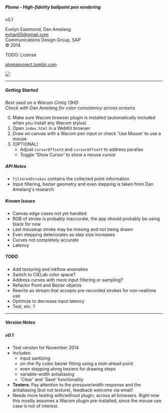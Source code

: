 ##### Ploma - High-fidelity ballpoint pen rendering
v0.1   

Evelyn Eastmond, Dan Amelang   
evhan55@gmail.com   
Communications Design Group, SAP  
&copy; 2014  
  
TODO: License  
  
[plomaproject.tumblr.com](http://plomaproject.tumblr.com)  
  
![](http://38.media.tumblr.com/2bd5a0e58685fc5f5e92ae5d67cd9da6/tumblr_ne0yxflMCX1tvh0uyo1_500.png)

------------

##### Getting Started
*Best used on a Wacom Cintiq 13HD*  
*Check with Dan Amelang for color consistency across screens*

0. Make sure Wacom browser plugin is installed (automatically included when you install any Wacom stylus)
1. Open `index.html` in a WebKit browser
2. Draw on canvas with a Wacom pen input or check 'Use Mouse' to use a mouse
3. (OPTIONAL)
    * Adjust `cursorOffsetX` and `cursorOffsetY` to address parallax
    * Toggle 'Show Cursor' to show a mouse cursor

##### API Notes

* `filteredStrokes` contains the collected point information
* Input filtering, bezier geometry and even stepping is taken from Dan Amelang's research

##### Known Issues

* Canvas edge cases not yet handled
* RGB of stroke is probably inaccurate, the app should probably be using black for now
* Last mouseup stroke may be missing and not being drawn
* Even stepping deteriorates as step size increases
* Curves not completely accurate
* Latency

##### TODO

* Add texturing and inkflow anomalies
* Switch to CIELab color space?
* Address curves with more input filtering or sampling?
* Refactor Point and Bezier objects
* Rewrite as stream that accepts pre-recorded strokes for non-realtime use
* Optimize to decrease input latency
* Test, etc. ?

------------
##### Version Notes

##### v0.1

* Test version for November 2014
* Includes:
    * input santizing
    * on-the-fly cubic bezier fitting using a look-ahead point
    * even stepping along beziers for drawing steps
    * variable-width antialiasing
    * 'Clear' and 'Save' functionality
* **Testers**: Pay attention to the pressure/width response and the antialiasing (but not texture), feedback welcome via email!
* Needs more testing with/without plugin, across all browsers.  Right now this mostly assumes a Wacom plugin pre-installed, since the mouse use case is not of interest.

